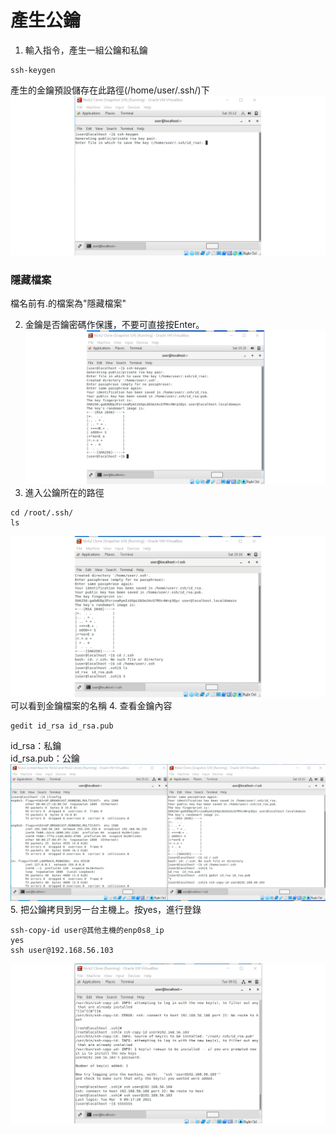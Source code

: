 # 產生公鑰
1. 輸入指令，產生一組公鑰和私鑰
```
ssh-keygen
```
產生的金鑰預設儲存在此路徑(/home/user/.ssh/)下
![Alt text](/pic/公鑰.png)
### 隱藏檔案
檔名前有.的檔案為"隱藏檔案"

2. 金鑰是否鑰密碼作保護，不要可直接按Enter。
![Alt text](/pic/公鑰2.png)
3. 進入公鑰所在的路徑
```
cd /root/.ssh/
ls
```
![Alt text](/pic/公鑰3.png)
可以看到金鑰檔案的名稱
4. 查看金鑰內容
```
gedit id_rsa id_rsa.pub
```
id_rsa：私鑰  
id_rsa.pub：公鑰
![Alt text](/pic/公鑰4.png)
5. 把公鑰拷貝到另一台主機上。按yes，進行登錄
```
ssh-copy-id user@其他主機的enp0s8_ip
yes
ssh user@192.168.56.103
```
![Alt text](/pic/公鑰結束.png)